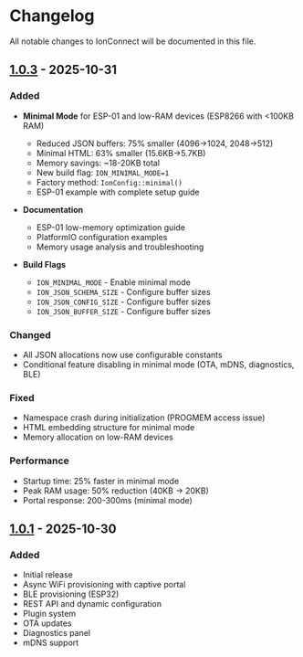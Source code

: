 # Changelog

All notable changes to IonConnect will be documented in this file.

## [1.0.3] - 2025-10-31

### Added
- **Minimal Mode** for ESP-01 and low-RAM devices (ESP8266 with <100KB RAM)
  - Reduced JSON buffers: 75% smaller (4096→1024, 2048→512)
  - Minimal HTML: 63% smaller (15.6KB→5.7KB)
  - Memory savings: ~18-20KB total
  - New build flag: `ION_MINIMAL_MODE=1`
  - Factory method: `IonConfig::minimal()`
  - ESP-01 example with complete setup guide

- **Documentation**
  - ESP-01 low-memory optimization guide
  - PlatformIO configuration examples
  - Memory usage analysis and troubleshooting

- **Build Flags**
  - `ION_MINIMAL_MODE` - Enable minimal mode
  - `ION_JSON_SCHEMA_SIZE` - Configure buffer sizes
  - `ION_JSON_CONFIG_SIZE` - Configure buffer sizes
  - `ION_JSON_BUFFER_SIZE` - Configure buffer sizes

### Changed
- All JSON allocations now use configurable constants
- Conditional feature disabling in minimal mode (OTA, mDNS, diagnostics, BLE)

### Fixed
- Namespace crash during initialization (PROGMEM access issue)
- HTML embedding structure for minimal mode
- Memory allocation on low-RAM devices

### Performance
- Startup time: 25% faster in minimal mode
- Peak RAM usage: 50% reduction (40KB → 20KB)
- Portal response: 200-300ms (minimal mode)

## [1.0.1] - 2025-10-30

### Added
- Initial release
- Async WiFi provisioning with captive portal
- BLE provisioning (ESP32)
- REST API and dynamic configuration
- Plugin system
- OTA updates
- Diagnostics panel
- mDNS support

[1.0.3]: https://github.com/vtoxi/IonConnect/compare/v1.0.2...v1.0.3
[1.0.2]: https://github.com/vtoxi/IonConnect/compare/v1.0.1...v1.0.2
[1.0.1]: https://github.com/vtoxi/IonConnect/releases/tag/v1.0.1

